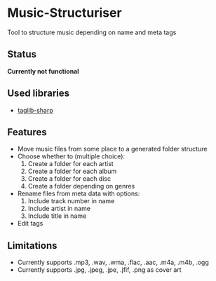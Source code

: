 # Music-Structuriser
Tool to structure music depending on name and meta tags

## Status
**Currently not functional**

## Used libraries
+ [taglib-sharp](https://github.com/mono/taglib-sharp)

## Features
+ Move music files from some place to a generated folder structure
+ Choose whether to (multiple choice):
	1. Create a folder for each artist
	2. Create a folder for each album
	3. Create a folder for each disc
	4. Create a folder depending on genres
+ Rename files from meta data with options:
	1. Include track number in name
	2. Include artist in name
	3. Include title in name
+ Edit tags

## Limitations
+ Currently supports .mp3, .wav, .wma, .flac, .aac, .m4a, .m4b, .ogg
+ Currently supports .jpg, .jpeg, .jpe, .jfif, .png as cover art